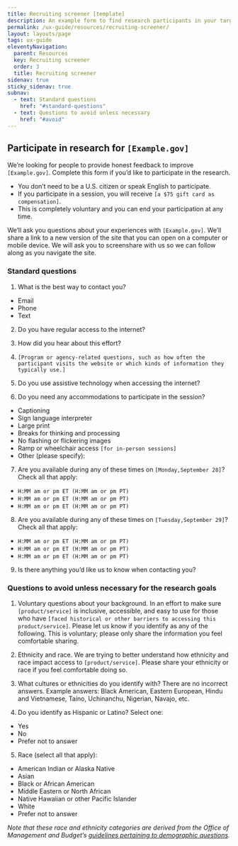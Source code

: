 ```yaml
---
title: Recruiting screener [template]
description: An example form to find research participants in your target audiences
permalink: /ux-guide/resources/recruiting-screener/
layout: layouts/page
tags: ux-guide
eleventyNavigation: 
  parent: Resources
  key: Recruiting screener
  order: 3
  title: Recruiting screener
sidenav: true
sticky_sidenav: true
subnav:
  - text: Standard questions
    href: "#standard-questions"
  - text: Questions to avoid unless necessary
    href: "#avoid"
---
```


## Participate in research for `[Example.gov]`

We’re looking for people to provide honest feedback to improve `[Example.gov]`. Complete this form if you’d like to participate in the research.

- You don’t need to be a U.S. citizen or speak English to participate.  
- If you participate in a session, you will receive `[a $75 gift card as compensation]`.  
- This is completely voluntary and you can end your participation at any time.

We’ll ask you questions about your experiences with `[Example.gov]`. We’ll share a link to a new version of the site that you can open on a computer or mobile device. We will ask you to screenshare with us so we can follow along as you navigate the site.

### Standard questions

1. What is the best way to contact you?
- Email
- Phone
- Text

2. Do you have regular access to the internet?

3. How did you hear about this effort?

4. `[Program or agency-related questions, such as how often the participant visits the website or which kinds of information they typically use.]`

5. Do you use assistive technology when accessing the internet?

6. Do you need any accommodations to participate in the session?
- Captioning
- Sign language interpreter
- Large print
- Breaks for thinking and processing
- No flashing or flickering images
- Ramp or wheelchair access `[for in-person sessions]`
- Other (please specify):

7. Are you available during any of these times on `[Monday,September 28]`? Check all that apply:
- `H:MM am or pm ET (H:MM am or pm PT)`
- `H:MM am or pm ET (H:MM am or pm PT)`
- `H:MM am or pm ET (H:MM am or pm PT)`

8. Are you available during any of these times on `[Tuesday,September 29]`? Check all that apply:
- `H:MM am or pm ET (H:MM am or pm PT)`
- `H:MM am or pm ET (H:MM am or pm PT)`
- `H:MM am or pm ET (H:MM am or pm PT)`

9. Is there anything you’d like us to know when contacting you?

### Questions to avoid unless necessary for the research goals

1. Voluntary questions about your background. In an effort to make sure `[product/service]` is inclusive, accessible, and easy to use for those who have `[faced historical or other barriers to accessing this product/service]`. Please let us know if you identify as any of the following. This is voluntary; please only share the information you feel comfortable sharing.

2. Ethnicity and race. We are trying to better understand how ethnicity and race impact access to `[product/service]`. Please share your ethnicity or race if you feel comfortable doing so.

3. What cultures or ethnicities do you identify with? There are no incorrect answers. Example answers: Black American, Eastern European, Hindu and Vietnamese, Taíno, Uchinanchu, Nigerian, Navajo, etc.

4. Do you identify as Hispanic or Latino? Select one:
- Yes
- No
- Prefer not to answer

5. Race (select all that apply):
- American Indian or Alaska Native
- Asian
- Black or African American
- Middle Eastern or North African
- Native Hawaiian or other Pacific Islander
- White
- Prefer not to answer

_Note that these race and ethnicity categories are derived from the Office of Management and Budget’s [guidelines pertaining to demographic questions](https://www.whitehouse.gov/omb/briefing-room/2024/03/28/omb-publishes-revisions-to-statistical-policy-directive-no-15-standards-for-maintaining-collecting-and-presenting-federal-data-on-race-and-ethnicity/)._